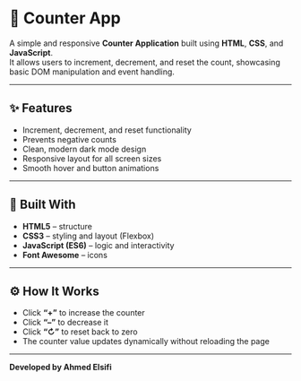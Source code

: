# 🔢 Counter App

A simple and responsive **Counter Application** built using **HTML**, **CSS**, and **JavaScript**.  
It allows users to increment, decrement, and reset the count, showcasing basic DOM manipulation and event handling.

---

## ✨ Features

- Increment, decrement, and reset functionality
- Prevents negative counts
- Clean, modern dark mode design
- Responsive layout for all screen sizes
- Smooth hover and button animations

---

## 🧱 Built With

- **HTML5** – structure
- **CSS3** – styling and layout (Flexbox)
- **JavaScript (ES6)** – logic and interactivity
- **Font Awesome** – icons

---

## ⚙️ How It Works

- Click **“+”** to increase the counter
- Click **“–”** to decrease it
- Click **“↻”** to reset back to zero
- The counter value updates dynamically without reloading the page

---

**Developed by Ahmed Elsifi**
